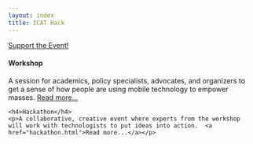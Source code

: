 ```yaml
---
layout: index
title: ICAT Hack
---
```



<a class="btn btn-large btn-success" href="http://igg.me/p/270632?a=1716373">Support the Event!</a>

<div class="row-fluid frontmatter">
  <div class="span6">
    <h4>Workshop</h4>
    <p>A session for academics, policy specialists, advocates, and organizers to get a sense of how people are using mobile technology to empower masses.  <a href="workshop.html">Read more...</a></p>

    <h4>Hackathon</h4>
    <p>A collaborative, creative event where experts from the workshop will work with technologists to put ideas into action.  <a href="hackathon.html">Read more...</a></p>
  </div>
</div>
